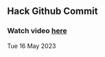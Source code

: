 
 ## Hack Github Commit 
 ### Watch video <a href="https://www.youtube.com">here</a> 
 Tue 16 May 2023 
